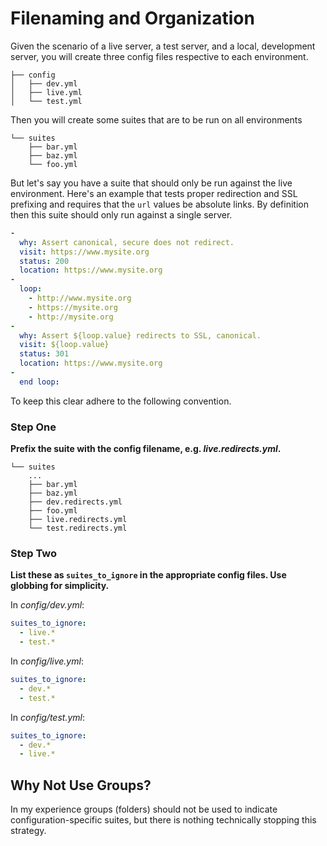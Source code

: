 <!--
id: deep__organizing
tags: ''
-->

# Filenaming and Organization

Given the scenario of a live server, a test server, and a local, development server, you will create three config files respective to each environment.

```
├── config
│   ├── dev.yml
│   ├── live.yml
│   └── test.yml
```

Then you will create some suites that are to be run on all environments

```
└── suites
    ├── bar.yml
    ├── baz.yml
    └── foo.yml
```

But let's say you have a suite that should only be run against the live environment. Here's an example that tests proper redirection and SSL prefixing and requires that the `url` values be absolute links. By definition then this suite should only run against a single server.

```yaml
-
  why: Assert canonical, secure does not redirect.
  visit: https://www.mysite.org
  status: 200
  location: https://www.mysite.org
-
  loop:
    - http://www.mysite.org
    - https://mysite.org
    - http://mysite.org
-
  why: Assert ${loop.value} redirects to SSL, canonical.
  visit: ${loop.value}
  status: 301
  location: https://www.mysite.org
-
  end loop:

```

To keep this clear adhere to the following convention.

### Step One

**Prefix the suite with the config filename, e.g. _live.redirects.yml_.**

```
└── suites
    ...    
    ├── bar.yml
    ├── baz.yml
    ├── dev.redirects.yml
    ├── foo.yml
    ├── live.redirects.yml
    └── test.redirects.yml
```

### Step Two

**List these as `suites_to_ignore` in the appropriate config files.  Use globbing for simplicity.**

In _config/dev.yml_:

```yaml
suites_to_ignore:
  - live.*
  - test.*
```

In _config/live.yml_:

```yaml
suites_to_ignore:
  - dev.*
  - test.*
```

In _config/test.yml_:

```yaml
suites_to_ignore:
  - dev.*
  - live.*
```

## Why Not Use Groups?

In my experience groups (folders) should not be used to indicate configuration-specific suites, but there is nothing technically stopping this strategy.
